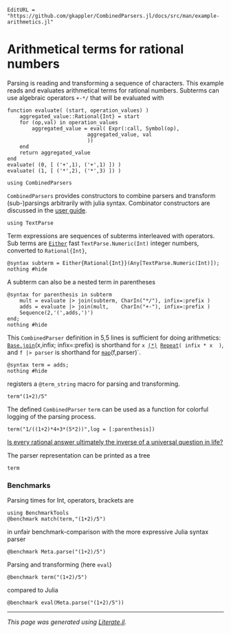 ```@meta
EditURL = "https://github.com/gkappler/CombinedParsers.jl/docs/src/man/example-arithmetics.jl"
```

# Arithmetical terms for rational numbers
Parsing is reading and transforming a sequence of characters.
This example reads and evaluates arithmetical terms for rational numbers.
Subterms can use algebraic operators `+-*/` that will be evaluated with

```@repl session
function evaluate( (start, operation_values) )
    aggregated_value::Rational{Int} = start
    for (op,val) in operation_values
        aggregated_value = eval( Expr(:call, Symbol(op),
			              aggregated_value, val
			              ))
    end
    return aggregated_value
end
evaluate( (0, [ ('+',1), ('+',1) ]) )
evaluate( (1, [ ('*',2), ('*',3) ]) )
```

```@repl session
using CombinedParsers
```

`CombinedParsers` provides constructors to combine parsers and transform (sub-)parsings arbitrarily with julia syntax.
Combinator constructors are discussed in the [user guide](user.md).

```@repl session
using TextParse
```

Term expressions are sequences of subterms interleaved with operators.
Sub terms are [`Either`](@ref) fast `TextParse.Numeric(Int)` integer numbers, converted to `Rational{Int}`,

```@repl session
@syntax subterm = Either{Rational{Int}}(Any[TextParse.Numeric(Int)]);
nothing #hide
```

A subterm can also be a nested term in parentheses

```@repl session
@syntax for parenthesis in subterm
    mult = evaluate |> join(subterm, CharIn("*/"), infix=:prefix )
    adds = evaluate |> join(mult,    CharIn("+-"), infix=:prefix )
    Sequence(2,'(',adds,')')
end;
nothing #hide
```

This `CombinedParser` definition in 5,5 lines is sufficient for doing arithmetics:
[`Base.join`](@ref)(x,infix; infix=:prefix) is shorthand for `x `[`(*)`](@ref)` `[`Repeat`](@ref)`( infix * x  )`,
and `f |> parser` is shorthand for [`map`](@ref)(f,parser)`.

```@repl session
@syntax term = adds;
nothing #hide
```

registers a `@term_string` macro for parsing and transforming.

```@repl session
term"(1+2)/5"
```

The defined `CombinedParser` `term` can be used as a function for colorful logging of the parsing process.

```@repl session
term("1/((1+2)*4+3*(5*2))",log = [:parenthesis])
```

[Is every rational answer ultimately the inverse of a universal question in life?](https://en.wikipedia.org/wiki/Phrases_from_The_Hitchhiker%27s_Guide_to_the_Galaxy#Answer_to_the_Ultimate_Question_of_Life,_the_Universe,_and_Everything_(42))

The parser representation can be printed as a tree

```@repl session
term
```

### Benchmarks
Parsing times for Int, operators, brackets are

```@repl session
using BenchmarkTools
@benchmark match(term,"(1+2)/5")
```

in unfair benchmark-comparison with the more expressive Julia syntax parser

```@repl session
@benchmark Meta.parse("(1+2)/5")
```

Parsing and transforming (here `eval`)

```@repl session
@benchmark term("(1+2)/5")
```

compared to Julia

```@repl session
@benchmark eval(Meta.parse("(1+2)/5"))
```

---

*This page was generated using [Literate.jl](https://github.com/fredrikekre/Literate.jl).*

